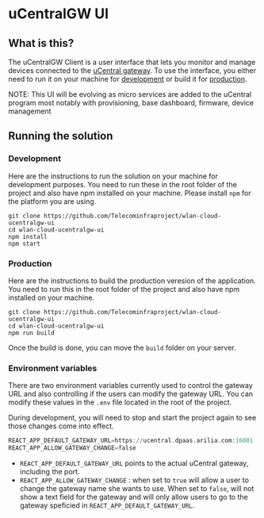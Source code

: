 # uCentralGW UI

## What is this?
The uCentralGW Client is a user interface that lets you monitor and manage devices connected to the [uCentral gateway](https://github.com/Telecominfraproject/wlan-cloud-ucentralgw). To use the interface,
you either need to run it on your machine for [development](#development) or build it for [production](#production).

NOTE: This UI will be evolving as micro services are added to the uCentral program most notably with provisioning, base dashboard, firmware, device management

## Running the solution

### Development
Here are the instructions to run the solution on your machine for development purposes. You need to run these in the root folder of the project and also have npm installed on your machine. Please install `npm` for the platform you are using.
```
git clone https://github.com/Telecominfraproject/wlan-cloud-ucentralgw-ui
cd wlan-cloud-ucentralgw-ui
npm install
npm start
```
### Production
Here are the instructions to build the production veresion of the application. You need to run this in the root folder of the project and also have npm installed on your machine.
```
git clone https://github.com/Telecominfraproject/wlan-cloud-ucentralgw-ui
cd wlan-cloud-ucentralgw-ui
npm run build
```
Once the build is done, you can move the `build` folder on your server.

### Environment variables
There are two environment variables currently used to control the gateway URL and also controlling if the users can modify the gateway URL. You can modify these values in the `.env` file located in the root of the project. 

During development, you will need to stop and start the project again to see those changes come into effect.
```asm
REACT_APP_DEFAULT_GATEWAY_URL=https://ucentral.dpaas.arilia.com:16001
REACT_APP_ALLOW_GATEWAY_CHANGE=false
```
- `REACT_APP_DEFAULT_GATEWAY_URL` points to the actual uCentral gateway, including the port.
- `REACT_APP_ALLOW_GATEWAY_CHANGE` : when set to `true` will allow a user to change the gateway name she wants to use. When set to `false`, will not show a text field for the gateway and will only allow users to go to the gateway speficied in `REACT_APP_DEFAULT_GATEWAY_URL`.

